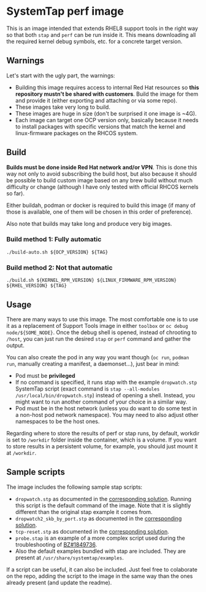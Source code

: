 # SystemTap perf image

This is an image intended that extends RHEL8 support tools in the right way so that both `stap` and `perf` can be run inside it. This means downloading all the required kernel debug symbols, etc. for a concrete target version.

## Warnings

Let's start with the ugly part, the warnings:
- Building this image requires access to internal Red Hat resources so **this repository mustn't be shared with customers**. Build the image for them and provide it (either exporting and attaching or via some repo).
- These images take very long to build.
- These images are huge in size (don't be surprised it one image is ~4G).
- Each image can target one OCP version only, basically because it needs to install packages with specific versions that match the kernel and linux-firmware packages on the RHCOS system.

## Build

**Builds must be done inside Red Hat network and/or VPN**. This is done this way not only to avoid subscribing the build host, but also because it should be possible to build custom image based on any brew build without much difficulty or change (although I have only tested with official RHCOS kernels so far).

Either buildah, podman or docker is required to build this image (if many of those is available, one of them will be chosen in this order of preference).

Also note that builds may take long and produce very big images.

### Build method 1: Fully automatic

```
./build-auto.sh ${OCP_VERSION} ${TAG}
```

### Build method 2: Not that automatic

```
./build.sh ${KERNEL_RPM_VERSION} ${LINUX_FIRMWARE_RPM_VERSION} ${RHEL_VERSION} ${TAG}
```

## Usage

There are many ways to use this image. The most comfortable one is to use it as a replacement of Support Tools image in either `toolbox` or `oc debug node/${SOME_NODE}`. Once the debug shell is opened, instead of chrooting to `/host`, you can just run the desired `stap` or `perf` command and gather the output.

You can also create the pod in any way you want though (`oc run`, `podman run`, manually creating a manifest, a daemonset...), just bear in mind:
- Pod must be **privileged**
- If no command is specified, it runs stap with the example `dropwatch.stp` SystemTap script (exact command is `stap --all-modules /usr/local/bin/dropwatch.stp`) instead of opening a shell. Instead, you might want to run another command of your choice in a similar way.
- Pod must be in the host network (unless you do want to do some test in a non-host pod network namespace). You may need to also adjust other namespaces to be the host ones.

Regarding where to store the results of perf or stap runs, by default, workdir is set to `/workdir` folder inside the container, which is a volume. If you want to store results in a persistent volume, for example, you should just mount it at `/workdir`.

## Sample scripts

The image includes the following sample stap scripts:
- `dropwatch.stp` as documented in the [corresponding solution](https://access.redhat.com/solutions/2194511). Running this script is the default command of the image. Note that it is slightly different than the original stap example it comes from.
- `dropwatch2_skb_by_port.stp` as documented in the [corresponding solution](https://access.redhat.com/solutions/5255281). 
- `tcp-reset.stp` as documented in the [corresponding solution](https://access.redhat.com/solutions/1570493). 
- `probe.stap` is an example of a more complex script used during the troubleshooting of [BZ#1849736](https://bugzilla.redhat.com/show_bug.cgi?id=1849736).
- Also the default examples bundled with stap are included. They are present at `/usr/share/systemtap/examples`.

If a script can be useful, it can also be included. Just feel free to colaborate on the repo, adding the script to the image in the same way than the ones already present (and update the readme).
